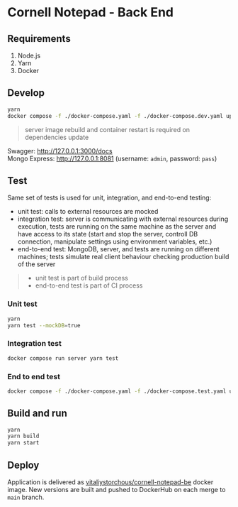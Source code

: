 # Cornell Notepad - Back End

## Requirements
1. Node.js
2. Yarn
3. Docker

## Develop
```bash
yarn
docker compose -f ./docker-compose.yaml -f ./docker-compose.dev.yaml up --build
```
> server image rebuild and container restart is required on dependencies update

Swagger: http://127.0.0.1:3000/docs  
Mongo Express: http://127.0.0.1:8081 (username: `admin`, password: `pass`)

## Test
Same set of tests is used for unit, integration, and end-to-end testing:
- unit test: calls to external resources are mocked
- integration test: server is communicating with external resources during execution, tests are running on the same machine as the server and have access to its state (start and stop the server, controll DB connection, manipulate settings using environment variables, etc.)
- end-to-end test: MongoDB, server, and tests are running on different machines; tests simulate real client behaviour checking production build of the server
> - unit test is part of build process
> - end-to-end test is part of CI process
### Unit test
```bash
yarn
yarn test --mockDB=true
```
### Integration test
```bash
docker compose run server yarn test
```
### End to end test
```bash
docker compose -f ./docker-compose.yaml -f ./docker-compose.test.yaml up test-client --exit-code-from test-client
```

## Build and run
```bash
yarn
yarn build
yarn start
```

## Deploy
Application is delivered as [vitaliystorchous/cornell-notepad-be](https://hub.docker.com/r/vitaliystorchous/cornell-notepad-be) docker image. New versions are built and pushed to DockerHub on each merge to `main` branch.
